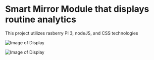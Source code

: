 # Smart Mirror Module that displays routine analytics
This project utilizes rasberry PI 3, nodeJS, and CSS technologies

![Image of Display](https://github.com/amertx/Smart-Mirror/blob/master/IMG_3813.jpg)

![Image of Display](https://github.com/amertx/Smart-Mirror/blob/master/IMG_0926.jpg)
